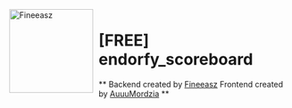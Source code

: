 <img width="150" height="150" align="left" style="float: left; margin: 0 10px 0 0;" alt="Fineeasz" src="https://cdn.discordapp.com/attachments/1207985502741995580/1208127340354215957/160180988.png?ex=65e22743&is=65cfb243&hm=4162addf53106bd63ae4033929c84f0b08fbb255f8ee82f76e0da372e90aa6ca&">  

# [FREE] endorfy_scoreboard
**
Backend created by <a href="https://github.com/fineeasz"> Fineeasz</a>
Frontend created by <a href="https://github.com/AuuuMordzia"> AuuuMordzia</a>
**
